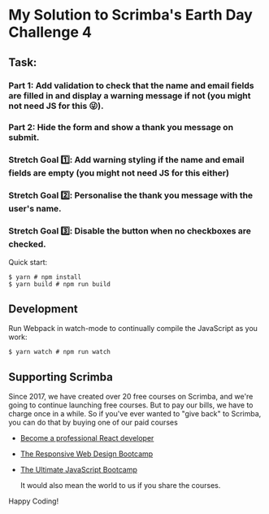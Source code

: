 # My Solution to Scrimba's Earth Day Challenge 4

## Task:

### Part 1: Add validation to check that the name and email fields are filled in and display a warning message if not (you might not need JS for this 😜).

### Part 2: Hide the form and show a thank you message on submit.

### Stretch Goal 1️⃣: Add warning styling if the name and email fields are empty (you might not need JS for this either)

### Stretch Goal 2️⃣: Personalise the thank you message with the user's name.

### Stretch Goal 3️⃣: Disable the button when no checkboxes are checked.

Quick start:

```
$ yarn # npm install
$ yarn build # npm run build
```

## Development

Run Webpack in watch-mode to continually compile the JavaScript as you work:

```
$ yarn watch # npm run watch
```

## Supporting Scrimba

Since 2017, we have created over 20 free courses on Scrimba, and we're going to
continue launching free courses. But to pay our bills, we have to charge once
in a while. So if you've ever wanted to "give back" to Scrimba, you can do that by buying
one of our paid courses

-   [Become a professional React developer](https://scrimba.com/course/greact)
-   [The Responsive Web Design Bootcamp](https://scrimba.com/course/gresponsive)
-   [The Ultimate JavaScript Bootcamp](https://scrimba.com/course/gjavascript)

    It would also mean the world to us if you share the courses.

Happy Coding!
